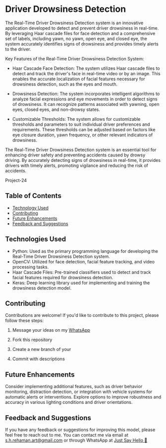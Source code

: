 
#  Driver Drowsiness Detection
The Real-Time Driver Drowsiness Detection system is an innovative application developed to detect and prevent driver drowsiness in real-time. By leveraging Haar cascade files for face detection and a comprehensive set of labels, including yawn, no yawn, open eye, and closed eye, the system accurately identifies signs of drowsiness and provides timely alerts to the driver.

Key Features of the Real-Time Driver Drowsiness Detection System:

- Haar Cascade Face Detection: The system utilizes Haar cascade files to detect and track the driver's face in real-time video or by an image. This enables the accurate localization of facial features necessary for drowsiness detection, such as the eyes and mouth.

- Drowsiness Detection: The system incorporates intelligent algorithms to analyze facial expressions and eye movements in order to detect signs of drowsiness. It can recognize patterns associated with yawning, open eyes, closed eyes, and non-drowsy states.

- Customizable Thresholds: The system allows for customizable thresholds and parameters to suit individual driver preferences and requirements. These thresholds can be adjusted based on factors like eye closure duration, yawn frequency, or other relevant indicators of drowsiness.

The Real-Time Driver Drowsiness Detection system is an essential tool for enhancing driver safety and preventing accidents caused by drowsy driving. By accurately detecting signs of drowsiness in real-time, it provides drivers with timely alerts, promoting vigilance and reducing the risk of accidents.

Project-24


## Table of Contents
- [Technology Used](#technologies)
- [Contributing](#contributing)
- [Future Enhancements](#future)
- [Feedback and Suggestions](#feedback-and-suggestions) 

## Technologies Used
- Python: Used as the primary programming language for developing the Real-Time Driver Drowsiness Detection system.
- OpenCV: Utilized for face detection, facial feature tracking, and video processing tasks.
- Haar Cascade Files: Pre-trained classifiers used to detect and track facial features required for drowsiness detection.
- Keras: Deep learning library used for implementing and training the drowsiness detection model.

## Contributing

Contributions are welcome! If you'd like to contribute to this project, please follow these steps:

 1. Message your ideas on my [WhatsApp](https://api.whatsapp.com/send/?phone=919777795786&text=Hello%20Shaikh%20Habibur%20Rehaman,%20I%20get%20this%20no.%20from%20your%20Github%20&type=phone_number&app_absent=0)
 2. Fork this repository 

 3. Create a new branch of your 
 4. Commit with descriptions 


## Future Enhancements
Consider implementing additional features, such as driver behavior monitoring, distraction detection, or integration with vehicle systems for automatic alerts or interventions. Explore options to improve robustness and accuracy in various lighting conditions and driver orientations.

## Feedback and Suggestions

If you have any feedback or suggestions for improving this model, please feel free to reach out to me. You can contact me via email at s.h.rehaman.art@gmail.com or through WhatsApp at [Just Say Hello 👋 ](https://api.whatsapp.com/send/?phone=919777795786&text=Hello%20Shaikh%20Habibur%20Rehaman,%20I%20get%20this%20no.%20from%20your%20Github%20&type=phone_number&app_absent=0)
